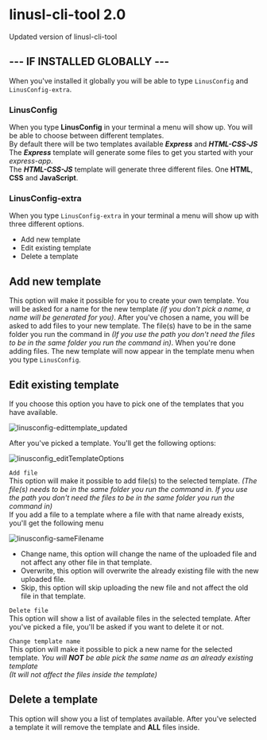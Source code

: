 # linusl-cli-tool 2.0
Updated version of linusl-cli-tool


## --- IF INSTALLED GLOBALLY --- 
When you've installed it globally you will be able to type ```LinusConfig``` and ```LinusConfig-extra```.

### LinusConfig
When you type **LinusConfig** in your terminal a menu will show up. You will be able to choose between different templates. <br/> By default there will be two templates available ***Express*** and ***HTML-CSS-JS*** <br/>
The ***Express*** template will generate some files to get you started with your *express-app*. <br/>
The ***HTML-CSS-JS*** template will generate three different files. One **HTML**, **CSS** and **JavaScript**.

### LinusConfig-extra
When you type ```LinusConfig-extra``` in your terminal a menu will show up with three different options.
  - Add new template
  - Edit existing template
  - Delete a template
 
## Add new template <br/>
This option will make it possible for you to create your own template. You will be asked for a name for the new template *(if you don't pick a name, a name will be generated for you)*.
After you've chosen a name, you will be asked to add files to your new template. The file(s) have to be in the same folder you run the command in *(If you use the path you don't need the files to be in the same folder you run the command in)*.
When you're done adding files. The new template will now appear in the template menu when you type ```LinusConfig```.

## Edit existing template <br/>
If you choose this option you have to pick one of the templates that you have available. <br/>

![linusconfig-edittemplate_updated](https://user-images.githubusercontent.com/64322505/134691031-5f85d908-d63c-4553-97d1-94cb4fcd75d5.png)



After you've picked a template.
You'll get the following options:

![linusconfig_editTemplateOptions](https://user-images.githubusercontent.com/64322505/134691862-5efd9d93-5ced-4ac7-b18a-c1f62afae774.png)



`Add file`\
This option will make it possible to add file(s) to the selected template. *(The file(s) needs to be in the same folder you run the command in. If you use the path you don't need the files to be in the same folder you run the command in)* <br/> If you add a file to a template where a file with that name already exists, you'll get the following menu <br/>

![linusconfig-sameFilename](https://user-images.githubusercontent.com/64322505/134518998-1e7cbead-74bf-44e5-9603-30fb4ef1ac50.png)

  - Change name, this option will change the name of the uploaded file and not affect any other file in that template.
  - Overwrite, this option will overwrite the already existing file with the new uploaded file.
  - Skip, this option will skip uploading the new file and not affect the old file in that template.



`Delete file`\
This option will show a list of available files in the selected template.
After you've picked a file, you'll be asked if you want to delete it or not.

`Change template name`\
This option will make it possible to pick a new name for the selected template.
*You will **NOT** be able pick the same name as an already existing template* <br/>
*(It will not affect the files inside the template)*

## Delete a template
This option will show you a list of templates available. After you've selected a template it will remove the template and **ALL** files inside.


